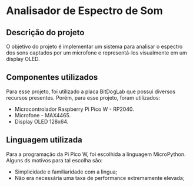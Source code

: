 # Analisador de Espectro de Som

## Descrição do projeto
O objetivo do projeto é implementar um sistema para analisar o espectro dos sons captados por um microfone e representá-los visualmente em um display OLED.

## Componentes utilizados
Para esse projeto, foi utilizado a placa BitDogLab que possui diversos recursos presentes. Porém, para esse projeto, foram utilizados:
* Microcontrolador Raspberry Pi Pico W - RP2040.
* Microfone - MAX4465.
* Display OLED 128x64.

## Linguagem utilizada
Para a programação da Pi Pico W, foi escolhida a linguagem MicroPython. Alguns ds motivos para tal escolha são:
* Simplicidade e familiaridade com a lingua;
* Não era necessária uma taxa de performance extremamente elevada;
